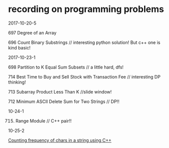 # recording on programming problems

2017-10-20-5

697 Degree of an Array

696 Count Binary Substrings // interesting python solution! But c++ one is kind basic!


2017-10-23-1

698 Partition to K Equal Sum Subsets // a little hard, dfs!

714 Best Time to Buy and Sell Stock with Transaction Fee // interesting DP thinking!

713 Subarray Product Less Than K //slide window!

712 Minimum ASCII Delete Sum for Two Strings // DP!!


10-24-1

715. Range Module // C++ pair!!

10-25-2

[Counting frequency of chars in a string using C++](coding_problems/counting_frequency.cpp)
